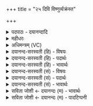 +++
title = "२५ दिवि विष्णुर्व्यक्रंस्त"

+++
<details><summary>पदपाठः - दयानन्दादि</summary>

दि॒वि। विष्णुः॑। वि। अ॒क्र॒ँस्त॒। जाग॑तेन। छन्द॑सा। ततः॑। निर्भ॑क्त॒ इति॒ निःऽभ॑क्तः। यः। अ॒स्मान्। द्वेष्टि॑। यम्। च॒। व॒यम्। द्वि॒ष्मः। अ॒न्तरि॑क्षे। विष्णुः॑। वि। अ॒क्र॒ँस्त॒। त्रैष्टु॑भेन। त्रैस्तु॑भे॒नेति॒ त्रैस्तु॑भेन। छन्द॑सा। ततः॑। निर्भ॑क्त॒ इति निःऽभ॑क्तः। यः। अ॒स्मान्। द्वेष्टि॑। यम्। च॒। व॒यम्। द्वि॒ष्मः। पृ॒थि॒व्याम्। विष्णुः॑। वि। अ॒क्र॒ँस्त॒। गा॒य॒त्रेण॑। छन्द॑सा। ततः॑। निर्भ॑क्त॒ इति॒ निःऽभ॑क्तः। यः। अ॒स्मान्। द्वेष्टि॑। यम्। च॒। व॒यम्। द्वि॒ष्मः। अ॒स्मात्। अन्ना॑त्। अ॒स्यै। प्र॒ति॒ष्ठायै॑। प्र॒ति॒स्थाया॒ इति॑ प्रति॒ऽस्थायै॑। अग॑न्म। स्व॒रिति॒ स्वः᳕। सम्। ज्योति॑षा। अ॒भू॒म॒। २५।
</details>

<details><summary>महीधरः</summary>

म० 'विष्णुक्रमान्क्रमते दिवि विष्णुरिति प्रतिमन्त्रम्' (का० ३ । ८ । ११) इति । विष्णुपादबुद्ध्या स्वपादस्य भूमौ प्रक्षेपा विष्णुक्रमाः। विष्णुर्यज्ञपुरुषः जागतेन छन्दसा जगतीच्छन्दोरूपेण स्वकीयपादेन दिवि द्युलोके व्यक्रंस्त विशेषेण क्रमणं कृतवान् । तथा सति ततो द्युलोकात् निर्भक्तो भागरहितः कृत्वा निःसारितः । कः । योऽस्मान्द्वेष्टि यं च वयं द्विष्मः । योऽस्मान् दृष्ट्वा न प्रीयते यं च दृष्ट्वा वयं न प्रीयामहे स द्विविधोऽपि शत्रुर्दिवो निःसारितः । एवमुत्तरावपि विष्णुक्रममन्त्रौ व्याख्येयौ । 'अस्मादन्नादिति भागमवेक्षते' (का. ३ । ८ । १३) इति । योऽयं भागोऽवेक्ष्यते अस्मादनाद्यजमानभागान्निर्भक्त इति वाक्यशेषोऽनुवर्तनीयः। 'अस्यै प्रतिष्ठाया इति भूमिं' (का० ३।८।१४) इति । अवेक्षत इति चतुर्षु मन्त्रविनियोगेष्वनुवर्तते । अस्यै अस्याः पुरतो दृश्यमानायाः प्रतिष्ठाहेतोर्यज्ञियभूमेः निर्भक्त इत्यादि पूर्ववत् । 'अगन्म स्वरिति प्राक्' ( का० ३।८।१५) इति पूर्वस्यां दिशि स्थितं स्वः स्वर्गं सूर्यं वा वयमगन्म प्राप्ताः । यज्ञानुष्ठानेन । । 'संज्योतिषेत्याहवनीयम्' (का० ३ । ८ । १६) इति । ज्योतिषाहवनीयलक्षणेन वयं समभूम सङ्गता अभूम ॥ २५ ॥  
षड्विंशी।
</details>

<details><summary>अधिमन्त्रम् (VC)</summary>

- सत्रस्य विष्णुर्देवता
- वामदेव ऋषिः
- निचृद् आर्ची पङ्क्तिः, आर्ची पङ्क्तिः, भुरिग् जगती,
- पञ्चमः, निषादः
</details>

<details><summary>दयानन्द-सरस्वती (हि) - विषयः</summary>

वह यज्ञ तीनों लोक में विस्तृत होकर कौन-कौन सुख का साधन होता है, सो अगले मन्त्र में प्रकाशित किया है ॥
</details>

<details><summary>दयानन्द-सरस्वती (हि) - पदार्थः</summary>

पदार्थान्वयभाषाः -  (जागतेन) सब लोकों के लिये सुख देनेवाले (छन्दसा) आह्लादकारक जगती छन्द से हमारा अनुष्ठान किया हुआ यह (विष्णुः) अन्तरिक्ष में ठहरनेवाले पदार्थों में व्यापक यज्ञ (दिवि) सूर्य्य के प्रकाश में (व्यक्रंस्त) जाता है, वह फिर (ततः) वहाँ से (निर्भक्तः) विभाग अर्थात् परमाणुरूप होके सब जगत् को तृप्त करता है। (यः) जो विरोधी शत्रु (अस्मान्) यज्ञ के अनुष्ठान करनेवाले हम लोगों से (द्वेष्टि) विरोध करता है (च) तथा (यम्) दण्ड देकर शिक्षा करने योग्य जिस दुष्ट प्राणी से (वयम्) हम लोग यज्ञ के अनुष्ठान करनेवाले (द्विष्मः) अप्रीति करते हैं, उसको उसी यज्ञ से दूर करते हैं। हम लोगों ने जो यह (विष्णुः) यज्ञ (त्रैष्टुभेन) तीन प्रकार के सुख करने और (छन्दसा) स्वतन्त्रता देनेवाले त्रिष्टुप् छन्द से अग्नि में अच्छी प्रकार संयुक्त किया है, वह (अन्तरिक्षे) आकाश में (व्यक्रंस्त) पहुँचता है, वह फिर (ततः) उस अन्तरिक्ष से (निर्भक्तः) अलग हो के वायु और वर्षा जल की शुद्धि से सब संसार को सुख पहुँचाता है (यः) जो दुःख देनेवाला प्राणी (अस्मान्) सब के उपकार करनेवाले हम लोगों को (द्वेष्टि) दुःख देता है (च) तथा (यम्) सब के अहित करनेवाले दुष्ट को (वयम्) हम लोग सब के हित करनेवाले (द्विष्मः) पीड़ा देते हैं, उसे उक्त यज्ञ से निवारण करते हैं। हम लोगों से जो (विष्णुः) यज्ञ (गायत्रेण) संसार की रक्षा सिद्ध करने और (छन्दसा) अति आनन्द करनेवाले गायत्री छन्द से निरन्तर किया जाता है, वह (पृथिव्याम्) विस्तारयुक्त इस पृथिवी में (व्यक्रंस्त) विविध सुखों की प्राप्ति के हेतु से विस्तृत होता है, (ततः) उस पृथिवी से (निर्भक्तः) अलग होकर अन्तरिक्ष में जाकर पृथिवी के पदार्थों की पुष्टि करता है। (यः) जो पुरुष हमारे राज्य का विरोधी (अस्मान्) हम लोग जो कि न्याय करनेवाले हैं, उन से (द्वेष्टि) वैर करता है (च) तथा (यम्) जिस शत्रु जन से (वयम्) हम लोग न्यायाधीश (द्विष्मः) वैर करते हैं, उसका इस उक्त यज्ञ से नित्य निषेध करते हैं। हम लोग (अस्मात्) यज्ञ से शोधा हुआ प्रत्यक्ष (अन्नात्) जो भोजन करने योग्य अन्न है, उस से (स्वः) सुखरूपी स्वर्ग को (अगन्म) प्राप्त हों तथा (अस्यै) इस प्रत्यक्ष प्राप्त होनेवाली (प्रतिष्ठायै) प्रतिष्ठा अर्थात् जिसमें सत्कार को प्राप्त होते हैं, उसके लिये (ज्योतिषा) विद्या और धर्म के प्रकाश से संयुक्त (समभूम) अच्छी प्रकार हों ॥२५॥
</details>

<details><summary>दयानन्द-सरस्वती (हि) - भावार्थः</summary>

भावार्थभाषाः -  जो-जो मनुष्य लोग सुगन्धि आदि पदार्थ अग्नि में छोड़ते हैं, वे अलग-अलग होकर सूर्य्य के प्रकाश तथा भूमि में फैलकर सब सुखों को सिद्ध करते हैं तथा जो वायु, अग्नि, जल और पृथिवी आदि पदार्थ शिल्पविद्यासिद्ध कलायन्त्रों से विमान आदि यानों में युक्त किये जाते हैं, वे सब सूर्य्यप्रकाश वा अन्तरिक्ष में सुख से विहार करते हैं। जो पदार्थ सूर्य्य की किरण वा अग्नि के द्वारा परमाणुरूप होके अन्तरिक्ष में जाकर फिर पृथिवी पर आते हैं, फिर भूमि से अन्तरिक्ष वा वहाँ से भूमि को आते-जाते हैं, वे भी संसार को सुख देते हैं। मनुष्यों को उचित है कि इसी प्रकार बार-बार पुरुषार्थ से दोष, दुःख और शत्रुओं को अच्छी प्रकार निवारण करके सुख भोगना भुगवाना चाहिये तथा यज्ञ से शुद्ध वायु, जल, ओषधि और अन्न की शुद्धि के द्वारा आरोग्य, बुद्धि और शरीर के बल की वृद्धि से अत्यन्त सुख को प्राप्त होके विद्या के प्रकाश से नित्य प्रतिष्ठा को प्राप्त होना चाहिये ॥२५॥
</details>

<details><summary>दयानन्द-सरस्वती (सं) - विषयः</summary>

स यज्ञस्त्रिषु लोकेषु विस्तृतः सन् किं किं सुखं साधयतीत्युपदिश्यते ॥
</details>

<details><summary>दयानन्द-सरस्वती (सं) - पदार्थः</summary>

पदार्थान्वयभाषाः -  अस्माभिर्जागतेन छन्दसाऽनुष्ठितोऽयं विष्णुर्यज्ञो दिवि व्यक्रंस्त स पुनस्ततो निर्भक्तः सन् छन्दसा सर्वं जगत् प्रीणाति, योऽस्मान् द्वेष्टि यं च वयं द्विष्मस्तमनेन निराकुर्मः। अस्माभिर्योऽयं यज्ञस्त्रैष्टुभेन छन्दसाऽग्नौ प्रयोजितेऽन्तरिक्षे व्यक्रँस्त स पुनस्ततः स्थानान्निर्भक्तः सन् वायुवृष्टिजलशुद्धिद्वारा सर्वं जगत् सुखयति, योऽस्मान् द्वेष्टि यं च वयं द्विष्मस्तमनेन निवारयामः। अस्माभिर्योऽयं विष्णुर्यज्ञो गायत्रेण छन्दसा पृथिव्यामनुष्ठीयते, स पृथिव्यां व्यक्रंस्त स ततो निर्भक्तः सन् पृथिवीस्थान् पदार्थान् पोषयति। योऽस्मान् द्वेष्टि यं च वयं द्विष्मस्तमनेन निषिध्यामः। वयमस्मादन्नात् स्वरगन्म। वयमनेन यज्ञेनास्यै प्रतिष्ठायै ज्योतिषा संयुक्ताः समभूम भवेम ॥२५॥
</details>

<details><summary>दयानन्द-सरस्वती (सं) - भावार्थः</summary>

भावार्थभाषाः -  मनुष्यैर्यावन्ति सुगन्ध्यादिगुणयुक्तानि द्रव्याण्यग्नौ प्रक्षिप्यन्ते, तानि पृथक्-पृथग् भूत्वा सूर्य्यप्रकाशे आकाशे भूमौ च विहृत्य सर्वाणि सुखानि साधयन्ति। तथा च वाय्वग्निजलपृथिव्यादीनि शिल्पविद्यासिद्धैः कलायन्त्रैर्विमानादियानेषु प्रयोज्यन्ते, तानि सूर्य्यप्रकाशेऽन्तरिक्षे च सर्वान् प्राणिनः सुखेन विहारयन्ति। यद् द्रव्यं सूर्य्यकिरणाग्निद्वारा विच्छिद्यान्तरिक्षं [गच्छति] पुनस्तदेव भुवमागत्य पुनर्भूमेः सकाशादुपरि गत्वा, पुनस्तत आगच्छत्येवमेव पुनः पुनर्मनुष्यैरित्थं पुरुषार्थेन दोषदुःखशत्रून् सम्यग् निवार्य्य सुखं भोक्तव्यं भोजयितव्यं च। यज्ञशोधितैर्वायुजलौषध्यन्नैरारोग्यबुद्धिशरीरबलवर्धनान्महत्सुखं प्राप्य विद्याप्रकाशेन नित्यं प्रतिष्ठीयताम् ॥२५॥
</details>

<details><summary>सविता जोशी ← दयानन्दः (म) - भावार्थः</summary>

भावार्थभाषाः -  माणसे ज्या ज्या सुगंधी पदार्थांची अग्नीत आहुती देतात ते ते पदार्थ वेगवेगळे होऊन सूर्यप्रकाशात समाविष्ट होऊन पृथ्वीवर पसरतात आणि त्यापासून सर्व प्रकारचे सुख मिळते. वायू, अग्नी, जल व पृथ्वीवरील (पदार्थ) इत्यादी जे पदार्थ शिल्पविद्यायुक्त कलायंत्रांनी बनविलेल्या विमान इत्यादी यानात वापरले जातात ते सर्व सूर्यप्रकाशात अंतरिक्षामध्ये विहार करतात. जे पदार्थ सूर्यकिरणांद्वारे अथवा अग्नीद्वारे परमाणूरूप बनून अंतरिक्षात जातात ते पुन्हा पृथ्वीवर येतात. पुन्हा ते भूमीवरून आकाशात जातात व तेथून भूमीवर येणे-जाणे करतात. तेही जगाला सुखी करतात. यानुसार माणसांनी वारंवार पुरुषार्थाने दोष, दुःख व शत्रूंचा नाश करून सुख भोगले पाहिजे व इतरांनाही सुख दिले पाहिजे.
</details>

<details><summary>सविता जोशी ← दयानन्दः (म) - पादटिप्पनी</summary>

टिप्पणी:   यज्ञाने वायू, जल, वृक्षौषधी आणि अन्नाची शुद्धी करून आरोग्य, बुद्धी, शरीरबळ वाढवून अत्यंत सुखी व्हावे व विद्येचा प्रसार करून सदैव प्रतिष्ठा प्राप्त करावी.
</details>
